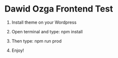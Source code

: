 # Dawid Ozga Frontend Test

1. Install theme on your Wordpress

2. Open terminal and type: npm install

3. Then type: npm run prod

4. Enjoy!
